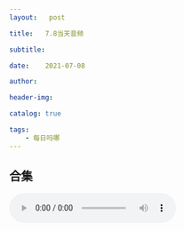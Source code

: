 ```yaml
---
layout:   post

title:   7.8当天音频

subtitle:  

date:    2021-07-08

author:   

header-img: 

catalog: true

tags:
    - 每日吗哪
---
```


## 合集

<p>
    <audio controls="">
    <source src="\music\合辑\21-07-08-7.8合集.mp3" type="audio/mpeg">6.29日音频
    </audio>
</p>

